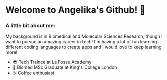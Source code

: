 # Welcome to Angelika's Github! 🥸

### A little bit about me:
My background is in Biomedical and Molecular Sciences Research, though I want to pursue an amazing career in tech! I'm having a lot of fun learning different coding languages to create apps and I would love to keep learning more!

- 😎 Tech Trainee at La Fosse Academy
- 🧬 Biomed MSc Graduate at King's College London
- ☕ Coffee enthusiast


<!--
**APrudente15/APrudente15** is a ✨ _special_ ✨ repository because its `README.md` (this file) appears on your GitHub profile.

##Coding Languages:

<img src="[image.png](https://github.com/APrudente15/APrudente15/assets/110691505/3cf0a323-dd27-49d5-a2cb-95867eb3a910)" width="200" height="100">

![github-logo](https://github.com/APrudente15/APrudente15/assets/110691505/2f7728de-7145-41ec-a033-8e396595b6f4)

![coding](https://github.com/APrudente15/APrudente15/assets/110691505/f14cfa3b-51e8-46d6-92b7-f3279c3c8e68)

Here are some ideas to get you started:
- 🔭 I’m currently working on enhancing my techincal skills!
- 🌱 I’m currently learning how to be a good plant mama
- 👯 I’m looking to collaborate on fun projects!
- 🤔 I’m looking for help with ...
- 💬 Ask me about ...
- 📫 How to reach me: ...
- 😄 Pronouns: ...
- ⚡ Fun fact: ...
-->

